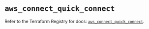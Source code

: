 # `aws_connect_quick_connect`

Refer to the Terraform Registry for docs: [`aws_connect_quick_connect`](https://registry.terraform.io/providers/hashicorp/aws/5.63.1/docs/resources/connect_quick_connect).

